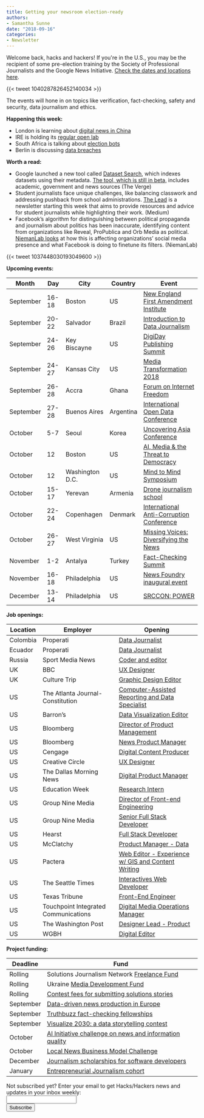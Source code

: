 ```yaml
---
title: Getting your newsroom election-ready
authors: 
- Samantha Sunne
date: "2018-09-16"
categories:
- Newsletter
---
```


Welcome back, hacks and hackers! If you're in the U.S., you may be the recipient of some pre-election training by the Society of Professional Journalists and the Google News Initiative. [Check the dates and locations here](https://www.spj.org/election18.asp).

{{< tweet 1040287826452140034 >}}

The events will hone in on topics like verification, fact-checking, safety and security, data journalism and ethics.

**Happening this week:**

* London is learning about [digital news in China](https://www.eventbrite.co.uk/e/hackshackers-london-september-2018-meetup-tickets-49596379105)
* IRE is holding its [regular open lab](https://www.meetup.com/hackshackersIRE/events/254634618/)
* South Africa is talking about [election bots](https://www.meetup.com/HacksHackersAfrica/events/254370035/)
* Berlin is discussing [data breaches](https://www.meetup.com/Hacks-Hackers-Berlin/events/254662209/)

**Worth a read:**

* Google launched a new tool called [Dataset Search](https://toolbox.google.com/datasetsearch), which indexes datasets using their metadata. [The tool, which is still in beta,](https://www.theverge.com/2018/9/5/17822562/google-dataset-search-service-scholar-scientific-journal-open-data-access) includes academic, government and news sources (The Verge)
* Student journalists face unique challenges, like balancing classwork and addressing pushback from school administrations. [The Lead](https://medium.com/@blatchfordtaylor/welcome-to-the-lead-a-newsletter-for-student-journalists-4da755fad8c9) is a newsletter starting this week that aims to provide resources and advice for student journalists while highlighting their work. (Medium)
* Facebook’s algorithm for distinguishing between political propaganda and journalism about politics has been inaccurate, identifying content from organizations like Reveal, ProPublica and Orb Media as political. [NiemanLab looks](http://www.niemanlab.org/2018/09/are-you-sure-that-promoted-article-is-still-political-content-facebook/) at how this is affecting organizations’ social media presence and what Facebook is doing to finetune its filters. (NiemanLab)

{{< tweet 1037448030193049600 >}}

**Upcoming events:**

| Month | Day | City | Country | Event |
| ----- | --- | ---- | ------- | ----- |
September | 16-18 | Boston | US | [New England First Amendment Institute](http://nefac.org/new-england-first-amendment-institute/)
September | 20-22 | Salvador | Brazil | [Introduction to Data Journalism](https://escoladedados.org/2018/08/29/introducao-ao-jornalismo-de-dados-escola-de-dados-abre-curso-em-salvador/)
September |  24-26 | Key Biscayne | US | [DigiDay Publishing Summit](https://digiday.com/event/2018-september-digiday-publishing-summit/)
September | 24-27 | Kansas City | US | [Media Transformation 2018](https://www.localmedia.org/event/media-transformation-2018/)
September |  26-28 | Accra | Ghana | [Forum on Internet Freedom](https://cipesa.org/2018/07/register-for-the-forum-on-internet-freedom-in-africa-2018-fifafrica18/)
September | 27-28 | Buenos Aires | Argentina | [International Open Data Conference](https://twitter.com/search?q=%23IODC18&src=typd)
October | 5-7 | Seoul | Korea | [Uncovering Asia Conference](https://2018.uncoveringasia.org/)
October | 12 | Boston | US | [AI, Media & the Threat to Democracy](https://www.eventbrite.com/e/ai-media-the-threat-to-democracy-tickets-49862815022)
October | 12 | Washington D.C. | US | [Mind to Mind Symposium](https://docs.google.com/document/d/19Odvnxy48GVbPMmgBsBDEhpqJ4O6VBqXHb6RiYfYeIQ/edit)
October | 15-17 | Yerevan | Armenia | [Drone journalism school](https://praguecivilsociety.org/drone-journalism-rus/)
October | 22-24 | Copenhagen | Denmark | [International Anti-Corruption Conference](https://iaccseries.org/journalists-for-transparency/calling-all-young-journalists/)
October | 26-27 | West Virginia | US | [Missing Voices: Diversifying the News](https://www.eventbrite.com/e/missing-voices-diversifying-the-news-registration-49735862303)
November | 1-2 | Antalya | Turkey | [Fact-Checking Summit](https://docs.google.com/forms/d/e/1FAIpQLSdOm7CpAjnKGO4amAHnu_tAgNnRV92JcbPR97N_HSf3A_XOmQ/viewform) 
November | 16-18 | Philadelphia | US | [News Foundry inaugural event](https://newsfoundry.org/)
December | 13-14 | Philadelphia | US | [SRCCON: POWER](https://power.srccon.org/)

**Job openings:**

| Location | Employer | Opening |
| -------- | -------- | ------- |
Colombia | Properati | [Data Journalist](http://blog.properati.com.ec/?page_id=20)
Ecuador | Properati | [Data Journalist](http://blog.properati.com.ec/?page_id=20)
Russia | Sport Media News | [Coder and editor](https://mediajobs.ru/vacancies/31443?query=)
UK | BBC | [UX Designer](https://careerssearch.bbc.co.uk/jobs/job/User-Experience-UX-Designer/30242)
UK | Culture Trip | [Graphic Design Editor](https://www.gorkanajobs.co.uk/job/82749/culture-trip-graphic-design-editor/)
US | The Atlanta Journal-Constitution | [Computer-Assisted Reporting and Data Specialist](https://www.ire.org/jobs/job/1352/)
US | Barron’s | [Data Visualization Editor](https://dowjones.jobs/new-york-ny/data-visualization-editor/7A8E14ED7449484D8221BD90230C1C57/job/?utm_campaign=google_jobs_apply&utm_source=google_jobs_apply&utm_medium=organic)
US | Bloomberg | [Director of Product Management](https://www.mediabistro.com/jobs/description/379140/director-of-product-management/)
US | Bloomberg | [News Product Manager](https://www.mediabistro.com/jobs/description/379141/news-product-manager/)
US | Cengage | [Digital Content Producer](http://www.careers.poynter.org/Job/53654300/content-editor-job-in-monterey-ca)
US | Creative Circle | [UX Designer](https://www.mediabistro.com/jobs/description/379068/ux-designer-with-voice-alexa-skills-google-actions-/)
US | The Dallas Morning News | [Digital Product Manager](https://careers.journalists.org/jobs/11452273/digital-product-manager)
US | Education Week | [Research Intern](https://www.edweek.org/info/jobs.html#researchintern)
US | Group Nine Media | [Director of Front-end Engineering](https://www.mediabistro.com/jobs/description/379113/director-of-front-end-engineering/)
US | Group Nine Media | [Senior Full Stack Developer](https://www.mediabistro.com/jobs/description/379114/senior-full-stack-developer/)
US | Hearst | [Full Stack Developer](https://www.linkedin.com/jobs/view/841861571/)
US | McClatchy | [Product Manager - Data](https://careers.journalists.org/jobs/11467040/product-manager-data)
US | Pactera | [Web Editor - Experience w/ GIS and Content Writing](http://www.careers.poynter.org/Job/53628350/content-editor-job-in-redmond-wa)
US | The Seattle Times | [Interactives Web Developer](https://careers.journalists.org/jobs/11452262/interactives-web-developer)
US | Texas Tribune | [Front-End Engineer](https://www.texastribune.org/jobs/front-end-engineer/)
US | Touchpoint Integrated Communications | [Digital Media Operations Manager](https://www.mediabistro.com/jobs/description/379080/digital-media-operations-manager/)
US | The Washington Post | [Designer Lead - Product](https://washpost.wd5.myworkdayjobs.com/en-US/washingtonpostcareers/job/DC-Washington-TWP-Headquarters/Designer_JR-90270153)
US | WGBH | [Digital Editor](https://careers.journalists.org/jobs/11446905/digital-editor)

**Project funding:**

| Deadline | Fund |
| -------- | ---- |
Rolling | Solutions Journalism Network [Freelance Fund](https://thewholestory.solutionsjournalism.org/now-offering-travel-funds-for-freelancers-857c49f9b395)
Rolling | Ukraine [Media Development Fund](http://ijnet.org/en/opportunities/media-development-grants-available-ukraine)
Rolling | [Contest fees for submitting solutions stories](https://thewholestory.solutionsjournalism.org/submitting-your-solutions-story-to-a-journalism-award-contest-we-can-help-with-the-fees-12b3e3ab6b01?mc_cid=57b074cc10&mc_eid=f9f525b1fd)
September | [Data-driven news production in Europe](http://ijnet.org/en/opportunities/grant-available-data-driven-news-production-europe)
September | [Truthbuzz fact-checking fellowships](https://www.icfj.org/our-work/truthbuzz-fellowship-fact-checking-makes-truth-go-viral)
September | [Visualize 2030: a data storytelling contest](https://cloud.google.com/visualize-2030/)
October | [AI Initiative challenge on news and information quality](https://aiethicsinitiative.org/news/2018/8/5/ai-initiative-announcing-750000-challenge-on-news-and-information-quality)
October | [Local News Business Model Challenge](https://lenfestinstitute.submittable.com/submit/124433/local-news-business-model-challenge)
December | [Journalism scholarships for software developers](https://medium.com/@richgor/groundbreaking-journalism-scholarship-seeks-two-more-software-developers-693589f5ea62)
January | [Entrepreneurial Journalism cohort](http://bit.ly/ejeducation)

<div id="mc_embed_signup"><form id="mc-embedded-subscribe-form" class="validate" action="//hackshackers.us1.list-manage.com/subscribe/post?u=c56f2e53d5ed6ef87f8aaa75c&amp;id=fb2bc6f10b" method="post" name="mc-embedded-subscribe-form" novalidate="" target="_blank">

<div id="mc_embed_signup_scroll">

<div class="mc-field-group"><label for="mce-EMAIL">Not subscribed yet? Enter your email to get Hacks/Hackers news and updates in your inbox weekly:  </label></div>

<div class="mc-field-group"><input id="mce-EMAIL" class="required email" name="EMAIL" type="email" value="" /></div>

<!-- real people should not fill this in and expect good things - do not remove this or risk form bot signups-->

<div style="position: absolute; left: -5000px;"><input tabindex="-1" name="b_c56f2e53d5ed6ef87f8aaa75c_fb2bc6f10b" type="text" value="" /></div>

<div class="clear"><input id="mc-embedded-subscribe" class="button" name="subscribe" type="submit" value="Subscribe" /></div>

</div>

</form></div>

<!--End mc_embed_signup-->

<meta name="twitter:card" content="summary">

<meta name="twitter:image:src" content="https://hackshackers.com/content-images/about/hackshackers_logomark.png">

